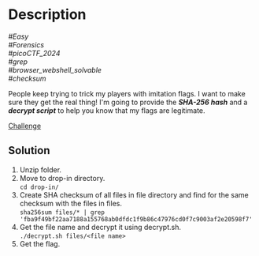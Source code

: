 # Description

_#Easy_<br>
_#Forensics_<br>
_#picoCTF_2024_<br>
_#grep_<br>
_#browser_webshell_solvable_<br>
_#checksum_<br>

People keep trying to trick my players with imitation flags. I want to make sure they get the real thing! I'm going to provide the ***SHA-256 hash*** and a ***decrypt script*** to help you know that my flags are legitimate.

[Challenge](../Verify/verify.zip)

## Solution

1. Unzip folder.
2. Move to drop-in directory.<br>
   `cd drop-in/`
4. Create SHA checksum of all files in file directory and find for the same checksum with the files in files.<br>
   `sha256sum files/* | grep 'fba9f49bf22aa7188a155768ab0dfdc1f9b86c47976cd0f7c9003af2e20598f7'`
5. Get the file name and decrypt it using decrypt.sh.<br>
   `./decrypt.sh files/<file name>`
6. Get the flag.
